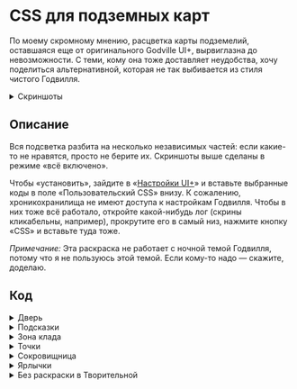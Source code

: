 # CSS для подземных карт

По моему скромному мнению, расцветка карты подземелий, оставшаяся еще от оригинального Godville UI+,
вырвиглазна до невозможности. С теми, кому она тоже доставляет неудобства, хочу поделиться
альтернативной, которая не так выбивается из стиля чистого Годвилля.

<details><summary>Скриншоты</summary>

[![Скриншот 1][pic-1]][log-1][![Скриншот 2][pic-2]][log-2]  
[![Скриншот 3][pic-3]][log-3][![Скриншот 4][pic-4]][log-4]  
[![Скриншот 5][pic-5]][log-5][![Скриншот 6][pic-6]][log-6]

</details>

[log-1]: https://gdvl.tk/duels/log/6fcbe
[log-2]: https://gv.erinome.net/duels/log/cjpte
[log-3]: https://gv.erinome.net/duels/log/fjrnjh4am
[log-4]: https://gv.erinome.net/duels/log/h212fqb0u
[log-5]: https://gdvl.tk/duels/log/28edl
[log-6]: https://gv.erinome.net/duels/log/2xclyluqn
[pic-1]: https://i.imgur.com/32Eqohe.png
[pic-2]: https://i.imgur.com/U2N91J2.png
[pic-3]: https://i.imgur.com/uJkh1Ij.png
[pic-4]: https://i.imgur.com/NKqkR3K.png
[pic-5]: https://i.imgur.com/NFTAIKo.png
[pic-6]: https://i.imgur.com/c00Dp3A.png


## Описание

Вся подсветка разбита на несколько независимых частей: если какие-то не нравятся, просто не берите
их. Скриншоты выше сделаны в режиме «всё включено».

Чтобы «установить», зайдите в «[Настройки UI+][ui-settings]» и вставьте выбранные коды в поле
«Пользовательский CSS» внизу. К сожалению, хроникохранилища не имеют доступа к настройкам Годвилля.
Чтобы в них тоже всё работало, откройте какой-нибудь лог (скрины кликабельны, например), прокрутите
его в самый низ, нажмите кнопку «CSS» и вставьте туда тоже.

*Примечание:* Эта раскраска не работает с ночной темой Годвилля, потому что я не пользуюсь этой
темой. Если кому-то надо&nbsp;— скажите, доделаю.

[ui-settings]: https://godville.net/user/profile#ui_settings


## Код

<details><summary>Дверь</summary>

Помечает клетку входа символом двери вместо буквы «В», которая была на традиционных картах.

```css
/* Дверь (начало). */
body:not(.th_nightly) .map_exit_pos_ru::before,
body:not(.th_nightly) .map_exit_pos_en::before {
    display: none;
}

body:not(.th_nightly) .map_exit_pos_ru,
body:not(.th_nightly) .map_exit_pos_en {
    color: #555;
}
/* Дверь (конец). */
```

</details>
<details><summary>Подсказки</summary>

Перекрашивает стрелки и термометры обратно в чёрный цвет.

```css
/* Подсказки (начало). */
body:not(.th_nightly) .dmc.pointerMarker {
    color: #555;
}
/* Подсказки (конец). */
```

</details>
<details><summary>Зона клада</summary>

Не понимаю, зачем заливать полкарты красным. Следующий код заменяет красные пометки на курсив,
а оранжевые (термодинамика)&nbsp;— на курсив с уменьшенным шрифтом.

```css
/* Зона клада (начало). */
body:not(.th_nightly) .dmc.pointerMatched,
body:not(.th_nightly) .dmc.pointerMatchedThermo,
body:not(.th_nightly) .dmc.map_pos.pointerMatched,
body:not(.th_nightly) .dmc.map_pos.pointerMatchedThermo {
    color: #555;
}

.dmc.pointerMatched,
.dmc.pointerMatchedThermo {
    font-style: italic;
}

.dmc.pointerMatchedThermo:not(.map_pos) {
    font-size: 0.7em;
}
/* Зона клада (конец). */
```

</details>
<details><summary>Точки</summary>

Заменяет вопросики, в которых гарантированно нет стенок, точками (особенно удобно при просмотре
чужих логов и живых трансляций). В зоне клада ставятся курсивные проколотые точки. В неточной зоне
(термодинамика)&nbsp;— маленькие точки.

```css
/* Точки (начало). */
body:not(.th_nightly) .dmc.notAWall {
    color: transparent;
}

body:not(.th_nightly) .dmc.notAWall::before {
    display: block;
    text-align: center;
    font-weight: bold;
    color: #7E7E7E;
    content: "•";
}

body:not(.th_nightly) .dmc.notAWall.pointerMatched::before {
    font-weight: normal;
    color: #555;
    content: "⚬";
}

body:not(.th_nightly) .dmc.notAWall.pointerMatchedThermo::before {
    font-size: 1em;
    font-style: normal;
    color: #111;
    content: "·";
}
/* Точки (конец). */
```

Если вы хотите размечать зону клада красным/оранжевым цветом, **вместо** кода выше возьмите этот.

```css
/* Цветные точки (начало). */
.dmc.notAWall::before {
    display: block;
    text-align: center;
    font-weight: bold;
    content: "•";
}

.dmc.notAWall:not(.pointerMatched):not(.pointerMatchedThermo)::before {
    color: #7E7E7E;
}
/* Цветные точки (конец). */
```

</details>
<details><summary>Сокровищница</summary>

При входе в сокровищницу красит значок золотисто-оранжевым.

```css
/* Сокровищница (начало). */
.dmc.treasureChest {
    color: #BF8500 !important;
}

.dmc.treasureChest:not(.dmh) {
    background: none;
}

.dmc.treasureChest:not(.dmh).dmv {
    background: rgba(25, 155, 220, 0.07);
}

.dmc.treasureChest:not(.dmh).dmv:hover {
    background: rgba(25, 155, 220, 0.2);
}
/* Сокровищница (конец). */
```

</details>
<details><summary>Ярлычки</summary>

Как оказалось, я не воспринимаю целиком закрашенные клетки как проходимые. Поэтому уголки. Пробовал
пару других форм (полоски по краям, цветной кружок в центре)&nbsp;— неудобно.

Первые пару дней было трудно определять, какой уголок к какой клетке относится (особенно если их
несколько рядом), потом освоился.

```css
/* Ярлычки (начало). */
body:not(.th_nightly) .dmc:not(.dmh).vault {
    background: linear-gradient(225deg, #00BDA6 18%, transparent 20%, transparent 80%, #00BDA6 82%);
    color: #008675;
}

body:not(.th_nightly) .dmc:not(.dmh).boss {
    background: linear-gradient(225deg, transparent 80%, #FDBB25 82%);
}

body:not(.th_nightly) .dmc:not(.dmh).boss.dmv {
    background: linear-gradient(225deg, rgba(25, 155, 220, 0.07) 80%, #FDBB25 82%);
}

body:not(.th_nightly) .dmc:not(.dmh).boss.dmv:hover {
    background: linear-gradient(225deg, rgba(25, 155, 220, 0.2) 80%, #FDBB25 82%);
}

body:not(.th_nightly) .dmc:not(.dmh).boss.bonusGodpower {
    background: linear-gradient(225deg, #58BCE2 18%, transparent 20%, transparent 80%, #FDBB25 82%);
}

body:not(.th_nightly) .dmc:not(.dmh).boss.bonusGodpower.dmv {
    background: linear-gradient(225deg, #58BCE2 18%, rgba(25, 155, 220, 0.07) 20%, rgba(25, 155, 220, 0.07) 80%, #FDBB25 82%);
}

body:not(.th_nightly) .dmc:not(.dmh).boss.bonusGodpower.dmv:hover {
    background: linear-gradient(225deg, #58BCE2 18%, rgba(25, 155, 220, 0.2) 20%, rgba(25, 155, 220, 0.2) 80%, #FDBB25 82%);
}

body:not(.th_nightly) .dmc:not(.dmh).boss.bonusHealth {
    background: linear-gradient(225deg, #18CE18 18%, transparent 20%, transparent 80%, #FDBB25 82%);
}

body:not(.th_nightly) .dmc:not(.dmh).boss.bonusHealth.dmv {
    background: linear-gradient(225deg, #18CE18 18%, rgba(25, 155, 220, 0.07) 20%, rgba(25, 155, 220, 0.07) 80%, #FDBB25 82%);
}

body:not(.th_nightly) .dmc:not(.dmh).boss.bonusHealth.dmv:hover {
    background: linear-gradient(225deg, #18CE18 18%, rgba(25, 155, 220, 0.2) 20%, rgba(25, 155, 220, 0.2) 80%, #FDBB25 82%);
}

body:not(.th_nightly) .dmc:not(.dmh).boss.trapLowDamage {
    background: linear-gradient(225deg, #FF8282 18%, transparent 20%, transparent 80%, #FDBB25 82%);
}

body:not(.th_nightly) .dmc:not(.dmh).boss.trapLowDamage.dmv {
    background: linear-gradient(225deg, #FF8282 18%, rgba(25, 155, 220, 0.07) 20%, rgba(25, 155, 220, 0.07) 80%, #FDBB25 82%);
}

body:not(.th_nightly) .dmc:not(.dmh).boss.trapLowDamage.dmv:hover {
    background: linear-gradient(225deg, #FF8282 18%, rgba(25, 155, 220, 0.2) 20%, rgba(25, 155, 220, 0.2) 80%, #FDBB25 82%);
}

body:not(.th_nightly) .dmc:not(.dmh).bonusGodpower {
    background: linear-gradient(225deg, #58BCE2 18%, transparent 20%);
}

body:not(.th_nightly) .dmc:not(.dmh).bonusGodpower.dmv {
    background: linear-gradient(225deg, #58BCE2 18%, rgba(25, 155, 220, 0.07) 20%);
}

body:not(.th_nightly) .dmc:not(.dmh).bonusGodpower.dmv:hover {
    background: linear-gradient(225deg, #58BCE2 18%, rgba(25, 155, 220, 0.2) 20%);
}

body:not(.th_nightly) .dmc:not(.dmh).bonusHealth {
    background: linear-gradient(225deg, #18CE18 18%, transparent 20%);
}

body:not(.th_nightly) .dmc:not(.dmh).bonusHealth.dmv {
    background: linear-gradient(225deg, #18CE18 18%, rgba(25, 155, 220, 0.07) 20%);
}

body:not(.th_nightly) .dmc:not(.dmh).bonusHealth.dmv:hover {
    background: linear-gradient(225deg, #18CE18 18%, rgba(25, 155, 220, 0.2) 20%);
}

body:not(.th_nightly) .dmc:not(.dmh).trapUnknown {
    background: transparent;
}

body:not(.th_nightly) .dmc:not(.dmh).trapUnknown.dmv {
    background: rgba(25, 155, 220, 0.07);
}

body:not(.th_nightly) .dmc:not(.dmh).trapUnknown.dmv:hover {
    background: rgba(25, 155, 220, 0.2);
}

body:not(.th_nightly) .dmc:not(.dmh).trapMoveLoss {
    background: linear-gradient(225deg, #888888 18%, transparent 20%);
}

body:not(.th_nightly) .dmc:not(.dmh).trapMoveLoss.dmv {
    background: linear-gradient(225deg, #888888 18%, rgba(25, 155, 220, 0.07) 20%);
}

body:not(.th_nightly) .dmc:not(.dmh).trapMoveLoss.dmv:hover {
    background: linear-gradient(225deg, #888888 18%, rgba(25, 155, 220, 0.2) 20%);
}

body:not(.th_nightly) .dmc:not(.dmh).trapGold,
body:not(.th_nightly) .dmc:not(.dmh).trapTrophy {
    background: linear-gradient(225deg, #C8CE83 18%, transparent 20%);
}

body:not(.th_nightly) .dmc:not(.dmh).trapGold.dmv,
body:not(.th_nightly) .dmc:not(.dmh).trapTrophy.dmv {
    background: linear-gradient(225deg, #C8CE83 18%, rgba(25, 155, 220, 0.07) 20%);
}

body:not(.th_nightly) .dmc:not(.dmh).trapGold.dmv:hover,
body:not(.th_nightly) .dmc:not(.dmh).trapTrophy.dmv:hover {
    background: linear-gradient(225deg, #C8CE83 18%, rgba(25, 155, 220, 0.2) 20%);
}

body:not(.th_nightly) .dmc:not(.dmh).trapLowDamage,
body:not(.th_nightly) .dmc:not(.dmh).trapModerateDamage {
    background: linear-gradient(225deg, #FF8282 18%, transparent 20%);
}

body:not(.th_nightly) .dmc:not(.dmh).trapLowDamage.dmv,
body:not(.th_nightly) .dmc:not(.dmh).trapModerateDamage.dmv {
    background: linear-gradient(225deg, #FF8282 18%, rgba(25, 155, 220, 0.07) 20%);
}

body:not(.th_nightly) .dmc:not(.dmh).trapLowDamage.dmv:hover,
body:not(.th_nightly) .dmc:not(.dmh).trapModerateDamage.dmv:hover {
    background: linear-gradient(225deg, #FF8282 18%, rgba(25, 155, 220, 0.2) 20%);
}

body:not(.th_nightly) .dmc:not(.dmh).trapModerateDamage.trapTrophy {
    background: linear-gradient(225deg, #FF8282 18%, transparent 20%, transparent 80%, #C8CE83 82%);
}

body:not(.th_nightly) .dmc:not(.dmh).trapModerateDamage.trapTrophy.dmv {
    background: linear-gradient(225deg, #FF8282 18%, rgba(25, 155, 220, 0.07) 20%, rgba(25, 155, 220, 0.07) 80%, #C8CE83 82%);
}

body:not(.th_nightly) .dmc:not(.dmh).trapModerateDamage.trapTrophy.dmv:hover {
    background: linear-gradient(225deg, #FF8282 18%, rgba(25, 155, 220, 0.2) 20%, rgba(25, 155, 220, 0.2) 80%, #C8CE83 82%);
}

body:not(.th_nightly) .dmc:not(.dmh).bossHint {
    background: linear-gradient(225deg, transparent 80%, #FDBB25 82%);
}

body:not(.th_nightly) .dmc:not(.dmh).bossHint.dmv {
    background: linear-gradient(225deg, rgba(25, 155, 220, 0.07) 80%, #FDBB25 82%);
}

body:not(.th_nightly) .dmc:not(.dmh).bossHint.dmv:hover {
    background: linear-gradient(225deg, rgba(25, 155, 220, 0.2) 80%, #FDBB25 82%);
}

body:not(.th_nightly) .dmc:not(.dmh).bossHint.bonusGodpower {
    background: linear-gradient(225deg, #58BCE2 18%, transparent 20%, transparent 80%, #FDBB25 82%);
}

body:not(.th_nightly) .dmc:not(.dmh).bossHint.bonusGodpower.dmv {
    background: linear-gradient(225deg, #58BCE2 18%, rgba(25, 155, 220, 0.07) 20%, rgba(25, 155, 220, 0.07) 80%, #FDBB25 82%);
}

body:not(.th_nightly) .dmc:not(.dmh).bossHint.bonusGodpower.dmv:hover {
    background: linear-gradient(225deg, #58BCE2 18%, rgba(25, 155, 220, 0.2) 20%, rgba(25, 155, 220, 0.2) 80%, #FDBB25 82%);
}

body:not(.th_nightly) .dmc:not(.dmh).bossHint.bonusHealth {
    background: linear-gradient(225deg, #18CE18 18%, transparent 20%, transparent 80%, #FDBB25 82%);
}

body:not(.th_nightly) .dmc:not(.dmh).bossHint.bonusHealth.dmv {
    background: linear-gradient(225deg, #18CE18 18%, rgba(25, 155, 220, 0.07) 20%, rgba(25, 155, 220, 0.07) 80%, #FDBB25 82%);
}

body:not(.th_nightly) .dmc:not(.dmh).bossHint.bonusHealth.dmv:hover {
    background: linear-gradient(225deg, #18CE18 18%, rgba(25, 155, 220, 0.2) 20%, rgba(25, 155, 220, 0.2) 80%, #FDBB25 82%);
}

body:not(.th_nightly) .dmc:not(.dmh).bossHint.trapUnknown {
    background: linear-gradient(225deg, transparent 80%, #FDBB25 82%);
}

body:not(.th_nightly) .dmc:not(.dmh).bossHint.trapUnknown.dmv {
    background: linear-gradient(225deg, rgba(25, 155, 220, 0.07) 80%, #FDBB25 82%);
}

body:not(.th_nightly) .dmc:not(.dmh).bossHint.trapUnknown.dmv:hover {
    background: linear-gradient(225deg, rgba(25, 155, 220, 0.2) 80%, #FDBB25 82%);
}

body:not(.th_nightly) .dmc:not(.dmh).bossHint.trapMoveLoss {
    background: linear-gradient(225deg, #888888 18%, transparent 20%, transparent 80%, #FDBB25 82%);
}

body:not(.th_nightly) .dmc:not(.dmh).bossHint.trapMoveLoss.dmv {
    background: linear-gradient(225deg, #888888 18%, rgba(25, 155, 220, 0.07) 20%, rgba(25, 155, 220, 0.07) 80%, #FDBB25 82%);
}

body:not(.th_nightly) .dmc:not(.dmh).bossHint.trapMoveLoss.dmv:hover {
    background: linear-gradient(225deg, #888888 18%, rgba(25, 155, 220, 0.2) 20%, rgba(25, 155, 220, 0.2) 80%, #FDBB25 82%);
}

body:not(.th_nightly) .dmc:not(.dmh).bossHint.trapGold,
body:not(.th_nightly) .dmc:not(.dmh).bossHint.trapTrophy {
    background: linear-gradient(225deg, #C8CE83 18%, transparent 20%, transparent 80%, #FDBB25 82%);
}

body:not(.th_nightly) .dmc:not(.dmh).bossHint.trapGold.dmv,
body:not(.th_nightly) .dmc:not(.dmh).bossHint.trapTrophy.dmv {
    background: linear-gradient(225deg, #C8CE83 18%, rgba(25, 155, 220, 0.07) 20%, rgba(25, 155, 220, 0.07) 80%, #FDBB25 82%);
}

body:not(.th_nightly) .dmc:not(.dmh).bossHint.trapGold.dmv:hover,
body:not(.th_nightly) .dmc:not(.dmh).bossHint.trapTrophy.dmv:hover {
    background: linear-gradient(225deg, #C8CE83 18%, rgba(25, 155, 220, 0.2) 20%, rgba(25, 155, 220, 0.2) 80%, #FDBB25 82%);
}

body:not(.th_nightly) .dmc:not(.dmh).bossHint.trapLowDamage,
body:not(.th_nightly) .dmc:not(.dmh).bossHint.trapModerateDamage {
    background: linear-gradient(225deg, #FF8282 18%, transparent 20%, transparent 80%, #FDBB25 82%);
}

body:not(.th_nightly) .dmc:not(.dmh).bossHint.trapLowDamage.dmv,
body:not(.th_nightly) .dmc:not(.dmh).bossHint.trapModerateDamage.dmv {
    background: linear-gradient(225deg, #FF8282 18%, rgba(25, 155, 220, 0.07) 20%, rgba(25, 155, 220, 0.07) 80%, #FDBB25 82%);
}

body:not(.th_nightly) .dmc:not(.dmh).bossHint.trapLowDamage.dmv:hover,
body:not(.th_nightly) .dmc:not(.dmh).bossHint.trapModerateDamage.dmv:hover {
    background: linear-gradient(225deg, #FF8282 18%, rgba(25, 155, 220, 0.2) 20%, rgba(25, 155, 220, 0.2) 80%, #FDBB25 82%);
}
/* Ярлычки (конец). */
```

Да, я знаю, о чём вы думаете. Нет, лишнего здесь нет, всё нужное.

На самом деле ярлыки&nbsp;— это диагональный градиент, ага.

</details>
<details><summary>Без раскраски в Творительной</summary>

В Творительной нет разнотипных ловушек и не нужно подсвечивать предупреждения о боссе по соседству.
Там нет необходимости красить вообще что-либо.

```css
/* Отмена раскраски в Творительной (начало). */
body:not(.th_nightly) .dmc.masterBossForge,
body:not(.th_nightly) .dmc.lesserBossForge,
body:not(.th_nightly) .dmc.trapForge,
body.th_nightly .dmc.masterBossForge,
body.th_nightly .dmc.lesserBossForge,
body.th_nightly .dmc.trapForge {
    background: transparent;
}

body:not(.th_nightly) .dmc.dmp,
body.th_nightly .dmc.dmp {
    background: rgba(25, 155, 220, 0.2);
}
/* Отмена раскраски в Творительной (конец). */
```

</details>
